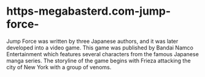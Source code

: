 # https-megabasterd.com-jump-force-
Jump Force was written by three Japanese authors, and it was later developed into a video game. This game was published by Bandai Namco Entertainment which features several characters from the famous Japanese manga series. The storyline of the game begins with Frieza attacking the city of New York with a group of venoms.
